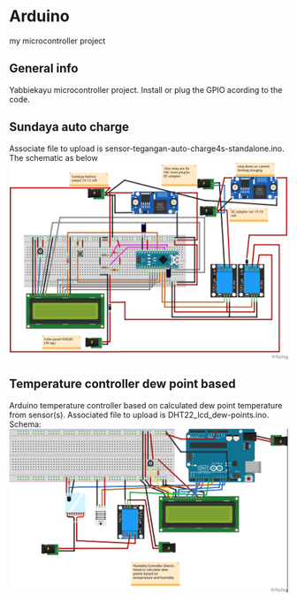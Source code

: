# Arduino
my microcontroller project

## General info
Yabbiekayu microcontroller project. Install or plug the GPIO acording to the code.

Sundaya auto charge
-------------------
Associate file to upload is sensor-tegangan-auto-charge4s-standalone.ino. The schematic as below
![Algorithm schema](https://github.com/blacktoy/Arduino/blob/master/sensor-tegangan-auto-charge4s-standalone_bb.png)

Temperature controller dew point based
-----------------------
Arduino temperature controller based on calculated dew point temperature from sensor(s). Associated file to upload is DHT22_lcd_dew-points.ino. Schema:
![Algorithm schema](https://github.com/blacktoy/Arduino/blob/master/Humidity-controller_bb.jpg)
